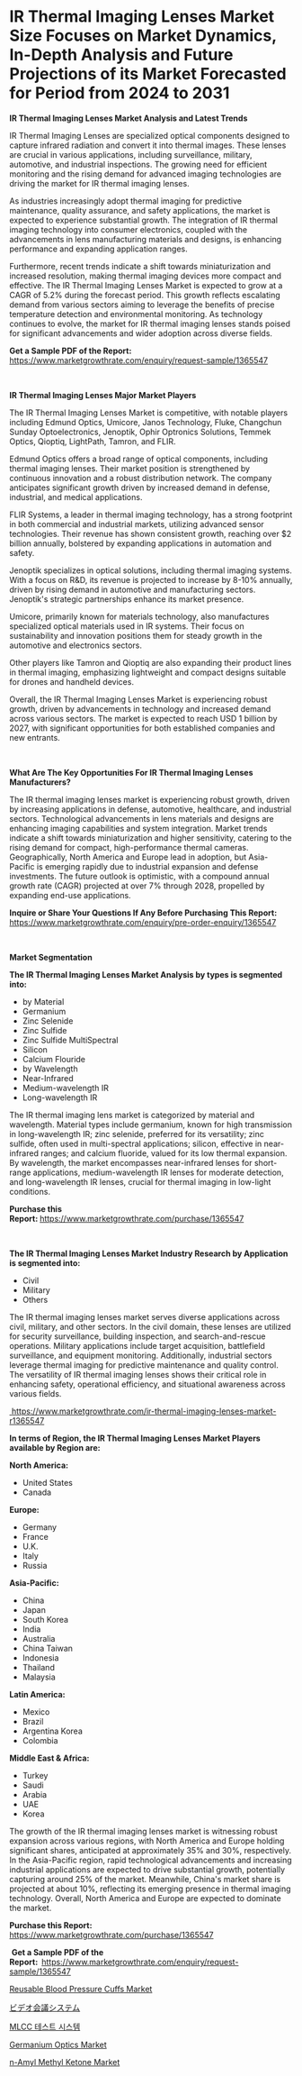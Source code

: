 <p><h1>IR Thermal Imaging Lenses Market Size Focuses on Market Dynamics, In-Depth Analysis and Future Projections of its Market Forecasted for Period from 2024 to 2031</h1></p><p><strong>IR Thermal Imaging Lenses Market Analysis and Latest Trends</strong></p>
<p><p>IR Thermal Imaging Lenses are specialized optical components designed to capture infrared radiation and convert it into thermal images. These lenses are crucial in various applications, including surveillance, military, automotive, and industrial inspections. The growing need for efficient monitoring and the rising demand for advanced imaging technologies are driving the market for IR thermal imaging lenses.</p><p>As industries increasingly adopt thermal imaging for predictive maintenance, quality assurance, and safety applications, the market is expected to experience substantial growth. The integration of IR thermal imaging technology into consumer electronics, coupled with the advancements in lens manufacturing materials and designs, is enhancing performance and expanding application ranges.</p><p>Furthermore, recent trends indicate a shift towards miniaturization and increased resolution, making thermal imaging devices more compact and effective. The IR Thermal Imaging Lenses Market is expected to grow at a CAGR of 5.2% during the forecast period. This growth reflects escalating demand from various sectors aiming to leverage the benefits of precise temperature detection and environmental monitoring. As technology continues to evolve, the market for IR thermal imaging lenses stands poised for significant advancements and wider adoption across diverse fields.</p></p>
<p><strong>Get a Sample PDF of the Report:&nbsp;</strong> <a href="https://www.marketgrowthrate.com/enquiry/request-sample/1365547">https://www.marketgrowthrate.com/enquiry/request-sample/1365547</a></p>
<p>&nbsp;</p>
<p><strong>IR Thermal Imaging Lenses Major Market Players</strong></p>
<p><p>The IR Thermal Imaging Lenses Market is competitive, with notable players including Edmund Optics, Umicore, Janos Technology, Fluke, Changchun Sunday Optoelectronics, Jenoptik, Ophir Optronics Solutions, Temmek Optics, Qioptiq, LightPath, Tamron, and FLIR.</p><p>Edmund Optics offers a broad range of optical components, including thermal imaging lenses. Their market position is strengthened by continuous innovation and a robust distribution network. The company anticipates significant growth driven by increased demand in defense, industrial, and medical applications.</p><p>FLIR Systems, a leader in thermal imaging technology, has a strong footprint in both commercial and industrial markets, utilizing advanced sensor technologies. Their revenue has shown consistent growth, reaching over $2 billion annually, bolstered by expanding applications in automation and safety.</p><p>Jenoptik specializes in optical solutions, including thermal imaging systems. With a focus on R&D, its revenue is projected to increase by 8-10% annually, driven by rising demand in automotive and manufacturing sectors. Jenoptik's strategic partnerships enhance its market presence.</p><p>Umicore, primarily known for materials technology, also manufactures specialized optical materials used in IR systems. Their focus on sustainability and innovation positions them for steady growth in the automotive and electronics sectors.</p><p>Other players like Tamron and Qioptiq are also expanding their product lines in thermal imaging, emphasizing lightweight and compact designs suitable for drones and handheld devices.</p><p>Overall, the IR Thermal Imaging Lenses Market is experiencing robust growth, driven by advancements in technology and increased demand across various sectors. The market is expected to reach USD 1 billion by 2027, with significant opportunities for both established companies and new entrants.</p></p>
<p>&nbsp;</p>
<p><strong>What Are The Key Opportunities For IR Thermal Imaging Lenses Manufacturers?</strong></p>
<p><p>The IR thermal imaging lenses market is experiencing robust growth, driven by increasing applications in defense, automotive, healthcare, and industrial sectors. Technological advancements in lens materials and designs are enhancing imaging capabilities and system integration. Market trends indicate a shift towards miniaturization and higher sensitivity, catering to the rising demand for compact, high-performance thermal cameras. Geographically, North America and Europe lead in adoption, but Asia-Pacific is emerging rapidly due to industrial expansion and defense investments. The future outlook is optimistic, with a compound annual growth rate (CAGR) projected at over 7% through 2028, propelled by expanding end-use applications.</p></p>
<p><strong>Inquire or Share Your Questions If Any Before Purchasing This Report:</strong> <a href="https://www.marketgrowthrate.com/enquiry/pre-order-enquiry/1365547">https://www.marketgrowthrate.com/enquiry/pre-order-enquiry/1365547</a></p>
<p>&nbsp;</p>
<p><strong>Market Segmentation</strong></p>
<p><strong>The IR Thermal Imaging Lenses Market Analysis by types is segmented into:</strong></p>
<p><ul><li>by Material</li><li>Germanium</li><li>Zinc Selenide</li><li>Zinc Sulfide</li><li>Zinc Sulfide MultiSpectral</li><li>Silicon</li><li>Calcium Flouride</li><li>by Wavelength</li><li>Near-Infrared</li><li>Medium-wavelength IR</li><li>Long-wavelength IR</li></ul></p>
<p><p>The IR thermal imaging lens market is categorized by material and wavelength. Material types include germanium, known for high transmission in long-wavelength IR; zinc selenide, preferred for its versatility; zinc sulfide, often used in multi-spectral applications; silicon, effective in near-infrared ranges; and calcium fluoride, valued for its low thermal expansion. By wavelength, the market encompasses near-infrared lenses for short-range applications, medium-wavelength IR lenses for moderate detection, and long-wavelength IR lenses, crucial for thermal imaging in low-light conditions.</p></p>
<p><strong>Purchase this Report:&nbsp;</strong><a href="https://www.marketgrowthrate.com/purchase/1365547">https://www.marketgrowthrate.com/purchase/1365547</a></p>
<p>&nbsp;</p>
<p><strong>The IR Thermal Imaging Lenses Market Industry Research by Application is segmented into:</strong></p>
<p><ul><li>Civil</li><li>Military</li><li>Others</li></ul></p>
<p><p>The IR thermal imaging lenses market serves diverse applications across civil, military, and other sectors. In the civil domain, these lenses are utilized for security surveillance, building inspection, and search-and-rescue operations. Military applications include target acquisition, battlefield surveillance, and equipment monitoring. Additionally, industrial sectors leverage thermal imaging for predictive maintenance and quality control. The versatility of IR thermal imaging lenses shows their critical role in enhancing safety, operational efficiency, and situational awareness across various fields.</p></p>
<p><a href="https://www.marketgrowthrate.com/ir-thermal-imaging-lenses-market-r1365547">&nbsp;https://www.marketgrowthrate.com/ir-thermal-imaging-lenses-market-r1365547</a></p>
<p><strong>In terms of Region, the IR Thermal Imaging Lenses Market Players available by Region are:</strong></p>
<p>
    <p> <strong> North America: </strong>
        <ul>
            <li>United States</li>
            <li>Canada</li>
        </ul>
        </p> 
    <p> <strong> Europe: </strong>
        <ul>
            <li>Germany</li>
            <li>France</li>
            <li>U.K.</li>
            <li>Italy</li>
            <li>Russia</li>
        </ul>
        </p> 
    <p> <strong> Asia-Pacific: </strong>
        <ul>
            <li>China</li>
            <li>Japan</li>
            <li>South Korea</li>
            <li>India</li>
            <li>Australia</li>
            <li>China Taiwan</li>
            <li>Indonesia</li>
            <li>Thailand</li>
            <li>Malaysia</li>
        </ul>
        </p> 
    <p> <strong> Latin America: </strong>
        <ul>
            <li>Mexico</li>
            <li>Brazil</li>
            <li>Argentina Korea</li>
            <li>Colombia</li>
        </ul>
        </p> 
    <p> <strong> Middle East & Africa: </strong>
        <ul>
            <li>Turkey</li>
            <li>Saudi</li>
            <li>Arabia</li>
            <li>UAE</li>
            <li>Korea</li>
        </ul>
    </p>
    </p>
<p><p>The growth of the IR thermal imaging lenses market is witnessing robust expansion across various regions, with North America and Europe holding significant shares, anticipated at approximately 35% and 30%, respectively. In the Asia-Pacific region, rapid technological advancements and increasing industrial applications are expected to drive substantial growth, potentially capturing around 25% of the market. Meanwhile, China's market share is projected at about 10%, reflecting its emerging presence in thermal imaging technology. Overall, North America and Europe are expected to dominate the market.</p></p>
<p><strong>Purchase this Report: </strong><a href="https://www.marketgrowthrate.com/purchase/1365547">https://www.marketgrowthrate.com/purchase/1365547</a></p>
<p>&nbsp;<strong>Get a Sample PDF of the Report:&nbsp;&nbsp;</strong><a href="https://www.marketgrowthrate.com/enquiry/request-sample/1365547">https://www.marketgrowthrate.com/enquiry/request-sample/1365547</a></p>
<p><strong></strong></p>
<p><p><a href="https://www.linkedin.com/pulse/reusable-blood-pressure-cuffs-market-insights-products-regional-ds5we?trackingId=81UISHYSRcGFb1tTU7yLQQ%3D%3D">Reusable Blood Pressure Cuffs Market</a></p><p><a href="https://medium.com/@jaydawisoky2014/%E3%82%B0%E3%83%AD%E3%83%BC%E3%83%90%E3%83%AB%E3%83%93%E3%83%87%E3%82%AA%E4%BC%9A%E8%AD%B0%E3%82%B7%E3%82%B9%E3%83%86%E3%83%A0%E5%B8%82%E5%A0%B4%E3%81%AE%E7%8A%B6%E6%B3%81-2024-2031-%E3%81%8A%E3%82%88%E3%81%B3%E5%9C%B0%E5%9F%9F-%E8%A3%BD%E5%93%81-%E3%82%A8%E3%83%B3%E3%83%89%E3%83%A6%E3%83%BC%E3%82%B6%E3%83%BC%E5%88%A5%E3%81%AE%E4%BA%88%E6%B8%AC-85951cb93359?postPublishedType=repub">ビデオ会議システム</a></p><p><a href="https://medium.com/@phillipdelgado1955/mlcc-%ED%85%8C%EC%8A%A4%ED%8A%B8-%EC%8B%9C%EC%8A%A4%ED%85%9C-%EC%8B%9C%EC%9E%A5%EC%97%90-%EB%8C%80%ED%95%9C-%EA%B8%80%EB%A1%9C%EB%B2%8C-%EC%A0%84%EB%A7%9D-%ED%8A%B8%EB%A0%8C%EB%93%9C-%EB%B0%8F-%EC%98%88%EC%B8%A1-2024-2031-cfdaaa46ea05?postPublishedType=repub">MLCC 테스트 시스템</a></p><p><a href="https://github.com/WillieWoodard/Market-Research-Report-List-6/blob/main/germanium-optics-market.md">Germanium Optics Market</a></p><p><a href="https://issuu.com/reportprime-2/docs/n-amyl-methyl-ketone-market-size-20_4bfb848290f363">n-Amyl Methyl Ketone Market</a></p></p>